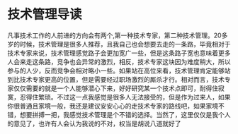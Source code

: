 # 技术管理导读

凡事技术工作的人前进的方向会有两个,第一种技术专家，第二种技术管理。20多岁的时候，技术管理是很多人推荐，且我自己也会想要去走的一条路，毕竟相对于技术专家来说，技术管理感觉路子会更加宽广一些，但是这条路子宽也意味着更多人会来走这条路，竞争也会异常的激烈，相反，技术专家这块因为难度稍大，所以参与的人少，反而竞争会相对略小一些。如果站在高位来看，技术管理肯定能够站到比技术专家更高的位置，但是需要经过职场激烈的厮杀才行。相对而言，技术专家仅仅需要的就是一个人能够潜心下来，好好研究某一个技术点即可，耐得住寂寞，忍得住繁琐。不过这一点我感觉是很多人无法接受的，但是作为过来人，如果你很普通且家境一般，我还是建议安安心心的走技术专家的路线吧，如果家境不错，想要拼搏一把，我感觉技术管理是个不错的选择。当然了，这里仅仅是我个人的意见了，也许有人会认为我说的不对，权当是胡说八道就好了